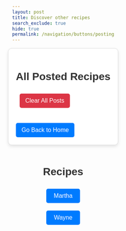 ```yaml
---
layout: post
title: Discover other recipes
search_exclude: true
hide: true
permalink: /navigation/buttons/posting
---
```


<head>
    <title>Posted Recipes</title>
    <style>
        body {
            font-family: Arial, sans-serif;
            margin: 20px;
            background-color: #fdfdfd;
        }
        .post-container {
            max-width: 800px;
            margin: 0 auto;
            padding: 20px;
            background: #ffffff;
            border: 1px solid #ddd;
            border-radius: 10px;
            box-shadow: 0 4px 8px rgba(0, 0, 0, 0.1);
        }
        .post {
            border-bottom: 1px solid #ddd;
            padding: 10px 0;
        }
        .post:last-child {
            border-bottom: none;
        }
        h1 {
            text-align: center;
            color: #333;
        }
        .back-button {
            display: inline-block;
            margin-top: 20px;
            padding: 10px 15px;
            background-color: #007BFF;
            color: white;
            text-decoration: none;
            border-radius: 5px;
            font-size: 1rem;
        }
        .back-button:hover {
            background-color: #0056b3;
        }
        .clear-all-button {
            display: inline-block;
            margin-bottom: 20px;
            padding: 10px 15px;
            background-color: #dc3545; /* Red for delete */
            color: white;
            text-decoration: none;
            border: none;
            border-radius: 5px;
            font-size: 1rem;
            cursor: pointer;
        }
        .clear-all-button:hover {
            background-color: #a71d2a;
}
    </style>
</head>
<body>
    <div class="post-container">
        <h1>All Posted Recipes</h1>
        <button id="clearAllButton" class="clear-all-button">Clear All Posts</button>
        <div id="postsContainer">
            <!-- Posts will load here -->
        </div>
        <a href="/flocker_frontend/" class="back-button">Go Back to Home</a>
    </div>
    <script>
    // Load posts from localStorage
    const postsContainer = document.getElementById("postsContainer");
    const posts = JSON.parse(localStorage.getItem("posts")) || [];
    // Function to render posts
    function renderPosts() {
        postsContainer.innerHTML = ""; // Clear the container
        // Display each post
        if (posts.length === 0) {
            postsContainer.innerHTML = "<p>No recipes posted yet.</p>";
        } else {
            posts.forEach((post, index) => {
                const postElement = document.createElement("div");
                postElement.classList.add("post");
                postElement.innerHTML = `
                    <p><strong>Name:</strong> ${post.name}</p>
                    <p><strong>Dish:</strong> ${post.dish}</p>
                    <p><strong>Cuisine:</strong> ${post.cuisine}</p>
                    <p><strong>Link:</strong> <a href="${post.link}" target="_blank">${post.link}</a></p>
                    <p><strong>Comments:</strong> ${post.comments}</p>
                    <button class="delete-button" data-index="${index}">Delete</button>
                `;
                postsContainer.appendChild(postElement);
            });
        }
        // Attach delete event listeners
        const deleteButtons = document.querySelectorAll(".delete-button");
        deleteButtons.forEach(button => {
            button.addEventListener("click", function () {
                const index = this.getAttribute("data-index");
                deletePost(index);
            });
        });
    }
    // Function to delete a specific post
    function deletePost(index) {
        posts.splice(index, 1); // Remove the post at the given index
        localStorage.setItem("posts", JSON.stringify(posts)); // Update localStorage
        renderPosts(); // Re-render the posts
    }
    // Clear all posts
    document.getElementById("clearAllButton").addEventListener("click", function () {
        if (confirm("Are you sure you want to delete all posts?")) {
            localStorage.removeItem("posts"); // Remove all posts from localStorage
            posts.length = 0; // Clear the local array
            renderPosts(); // Re-render the posts
        }
    });
    // Render posts initially
    renderPosts();
</script>
</body>

<br>

<head>
    <title>Fetch Post Data</title>
    <style>
        body {
            font-family: Arial, sans-serif;
            display: flex;
            flex-direction: column;
            align-items: center;
            margin-top: 50px;
        }
        button {
            padding: 10px 20px;
            font-size: 16px;
            margin: 10px;
            background-color: #007bff;
            color: white;
            border: none;
            border-radius: 5px;
            cursor: pointer;
        }
        button:hover {
            background-color: #0056b3;
        }
        #posting-data {
            position: absolute; /* Allows positioning relative to the clicked button */
            display: none; /* Initially hidden */
            border: 1px solid #ddd;
            border-radius: 5px;
            background: #f9f9f9;
            padding: 10px;
            text-align: center;
            max-width: 400px;
            z-index: 10;
        }
    </style>
</head>
<body>
    <h1>Recipes</h1>
    <button onclick="fetchPostingData('martha', event)">Martha</button>
    <button onclick="fetchPostingData('wayne', event)">Wayne</button>

<div id="posting-data">
      Click a button to see recipes
    </div>

<script>
        async function fetchPostingData(posterName, event) {
    const apiUrl = `http://127.0.0.1:8887/api/posting/${posterName}`;

    try {
        const response = await fetch(apiUrl);

        if (response.ok) {
            const data = await response.json();

            // Display data on the page
            const postingDataDiv = document.getElementById('posting-data');
            postingDataDiv.innerHTML = `
                <h2>${data.name}</h2>
                <p><strong>Dish:</strong> ${data.dish}</p>
                <p><strong>Cuisine:</strong> ${data.cuisine}</p>
                <p><strong>Link:</strong> ${data.link}</p>
                <p><strong>Comments:</strong> ${data.comments}</p>
            `;

            // Position the div under the clicked button
            const buttonRect = event.target.getBoundingClientRect();
            postingDataDiv.style.position = 'absolute';
            postingDataDiv.style.top = `${buttonRect.bottom + window.scrollY}px`;
            postingDataDiv.style.left = `${buttonRect.left + window.scrollX}px`;
            postingDataDiv.style.textAlign = 'left'; // Optional styling for better readability
            postingDataDiv.style.display = 'block'; // Make sure the div is visible
        } else {
            document.getElementById('posting-data').innerText = `Error: Could not fetch data for ${postingName}`;
        }
    } catch (error) {
        document.getElementById('posting-data').innerText = `Error: ${error.message}`;
    }
}
    </script>
</body>
</html>